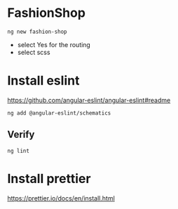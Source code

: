 # FashionShop

```
ng new fashion-shop
```

- select Yes for the routing
- select scss

# Install eslint

https://github.com/angular-eslint/angular-eslint#readme

```
ng add @angular-eslint/schematics
```

## Verify

```
ng lint
```

# Install prettier

https://prettier.io/docs/en/install.html
